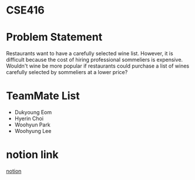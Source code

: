 # CSE416
# Problem Statement
Restaurants want to have a carefully selected wine list. However, it is difficult because the cost of hiring professional sommeliers is expensive.
Wouldn't wine be more popular if restaurants could purchase a list of wines carefully selected by sommeliers at a lower price?
# TeamMate List
- Dukyoung Eom
- Hyerin Choi
- Woohyun Park
- Woohyung Lee
# notion link 
[notion](https://www.notion.so/podo-dc94e6d2f017482ca798316a998613db)
